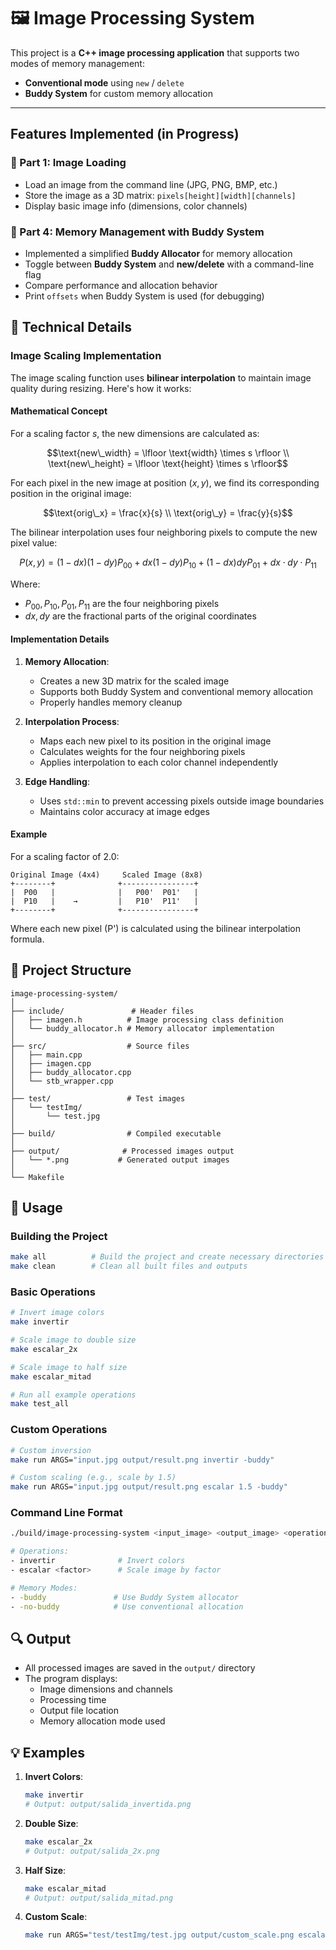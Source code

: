 # 🖼️ Image Processing System

This project is a **C++ image processing application** that supports two modes of memory management:

- **Conventional mode** using `new` / `delete`
-  **Buddy System** for custom memory allocation

---

## Features Implemented (in Progress)

### 📌 Part 1: Image Loading
- Load an image from the command line (JPG, PNG, BMP, etc.)
- Store the image as a 3D matrix: `pixels[height][width][channels]`
- Display basic image info (dimensions, color channels)

### 📌 Part 4: Memory Management with Buddy System
- Implemented a simplified **Buddy Allocator** for memory allocation
- Toggle between **Buddy System** and **new/delete** with a command-line flag
- Compare performance and allocation behavior
- Print `offsets` when Buddy System is used (for debugging)

## 🔬 Technical Details

### Image Scaling Implementation

The image scaling function uses **bilinear interpolation** to maintain image quality during resizing. Here's how it works:

#### Mathematical Concept
For a scaling factor $s$, the new dimensions are calculated as:
```math
\text{new\_width} = \lfloor \text{width} \times s \rfloor \\
\text{new\_height} = \lfloor \text{height} \times s \rfloor
```

For each pixel in the new image at position $(x, y)$, we find its corresponding position in the original image:
```math
\text{orig\_x} = \frac{x}{s} \\
\text{orig\_y} = \frac{y}{s}
```

The bilinear interpolation uses four neighboring pixels to compute the new pixel value:
```math
P(x,y) = (1-dx)(1-dy)P_{00} + dx(1-dy)P_{10} + (1-dx)dyP_{01} + dx\cdot dy\cdot P_{11}
```

Where:
- $P_{00}, P_{10}, P_{01}, P_{11}$ are the four neighboring pixels
- $dx, dy$ are the fractional parts of the original coordinates

#### Implementation Details
1. **Memory Allocation**:
   - Creates a new 3D matrix for the scaled image
   - Supports both Buddy System and conventional memory allocation
   - Properly handles memory cleanup

2. **Interpolation Process**:
   - Maps each new pixel to its position in the original image
   - Calculates weights for the four neighboring pixels
   - Applies interpolation to each color channel independently

3. **Edge Handling**:
   - Uses `std::min` to prevent accessing pixels outside image boundaries
   - Maintains color accuracy at image edges

#### Example
For a scaling factor of 2.0:
```
Original Image (4x4)     Scaled Image (8x8)
+--------+              +----------------+
|  P00   |              |   P00'  P01'   |
|  P10   |    →         |   P10'  P11'   |
+--------+              +----------------+
```

Where each new pixel (P') is calculated using the bilinear interpolation formula.

## 🔧 Project Structure
```
image-processing-system/
│
├── include/               # Header files
│   ├── imagen.h          # Image processing class definition
│   └── buddy_allocator.h # Memory allocator implementation
│
├── src/                  # Source files
│   ├── main.cpp
│   ├── imagen.cpp
│   ├── buddy_allocator.cpp
│   └── stb_wrapper.cpp
│
├── test/                 # Test images
│   └── testImg/
│       └── test.jpg
│
├── build/                # Compiled executable
│
├── output/              # Processed images output
│   └── *.png           # Generated output images
│
└── Makefile
```

## 📝 Usage

### Building the Project
```bash
make all          # Build the project and create necessary directories
make clean        # Clean all built files and outputs
```

### Basic Operations
```bash
# Invert image colors
make invertir

# Scale image to double size
make escalar_2x

# Scale image to half size
make escalar_mitad

# Run all example operations
make test_all
```

### Custom Operations
```bash
# Custom inversion
make run ARGS="input.jpg output/result.png invertir -buddy"

# Custom scaling (e.g., scale by 1.5)
make run ARGS="input.jpg output/result.png escalar 1.5 -buddy"
```

### Command Line Format
```bash
./build/image-processing-system <input_image> <output_image> <operation> [scale_factor] <memory_mode>

# Operations:
- invertir              # Invert colors
- escalar <factor>      # Scale image by factor

# Memory Modes:
- -buddy               # Use Buddy System allocator
- -no-buddy            # Use conventional allocation
```

## 🔍 Output
- All processed images are saved in the `output/` directory
- The program displays:
  - Image dimensions and channels
  - Processing time
  - Output file location
  - Memory allocation mode used

## 💡 Examples
1. **Invert Colors**:
   ```bash
   make invertir
   # Output: output/salida_invertida.png
   ```

2. **Double Size**:
   ```bash
   make escalar_2x
   # Output: output/salida_2x.png
   ```

3. **Half Size**:
   ```bash
   make escalar_mitad
   # Output: output/salida_mitad.png
   ```

4. **Custom Scale**:
   ```bash
   make run ARGS="test/testImg/test.jpg output/custom_scale.png escalar 1.5 -buddy"
   ```
